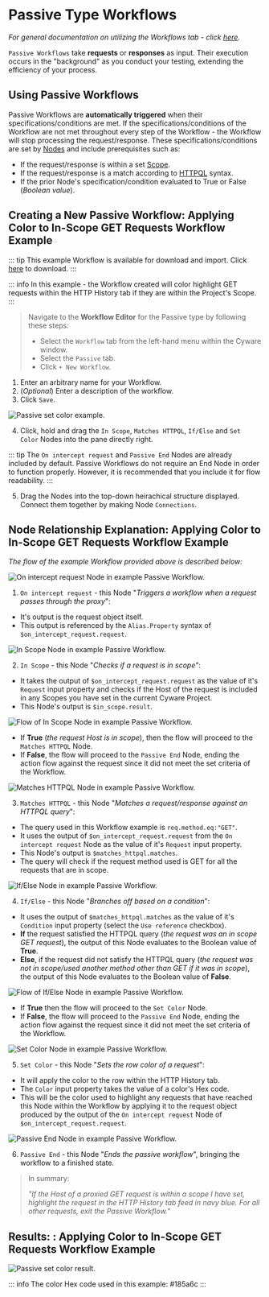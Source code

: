 # Passive Type Workflows

_For general documentation on utilizing the Workflows tab - click [here](../workflows.md)._

`Passive Workflows` take **requests** or **responses** as input. Their execution occurs in the "background" as you conduct your testing, extending the efficiency of your process.

## Using Passive Workflows

Passive Workflows are **automatically triggered** when their specifications/conditions are met. If the specifications/conditions of the Workflow are not met throughout every step of the Workflow - the Workflow will stop processing the request/response. These specifications/conditions are set by [Nodes](/concepts/essentials/nodes.md) and include prerequisites such as:

- If the request/response is within a set [Scope](../../overview/scope.md).
- If the request/response is a match according to [HTTPQL](/concepts/essentials/httpql.md) syntax.
- If the prior Node's specification/condition evaluated to True or False (_Boolean value_).

## Creating a New Passive Workflow: Applying Color to In-Scope GET Requests Workflow Example

::: tip
This example Workflow is available for download and import. Click [here](https://github.com/cyware/documentation/tree/main/diagrams/data/Color_In_Scope_GET_Requests_Example.json) to download.
:::

::: info
In this example - the Workflow created will color highlight GET requests within the HTTP History tab if they are within the Project's Scope.
:::

> Navigate to the **Workflow Editor** for the Passive type by following these steps:
>
> - Select the `Workflow` tab from the left-hand menu within the Cyware window.
> - Select the `Passive` tab.
> - Click `+ New Workflow`.

1. Enter an arbitrary name for your Workflow.
2. (_Optional_) Enter a description of the workflow.
3. Click `Save`.

<img alt="Passive set color example." src="/_images/passive_setcolor_example.png"/>

4. Click, hold and drag the `In Scope`, `Matches HTTPQL`, `If/Else` and `Set Color` Nodes into the pane directly right.

::: tip
The `On intercept request` and `Passive End` Nodes are already included by default. Passive Workflows do not require an End Node in order to function properly. However, it is recommended that you include it for flow readability.
:::

5. Drag the Nodes into the top-down heirachical structure displayed. Connect them together by making Node `Connections`.

## Node Relationship Explanation: Applying Color to In-Scope GET Requests Workflow Example

_The flow of the example Workflow provided above is described below:_

<img alt="On intercept request Node in example Passive Workflow." src="/_images/on_intercept_req_example_wf.png"/>

1. `On intercept request` - this Node "_Triggers a workflow when a request passes through the proxy_":

- It's output is the request object itself.
- This output is referenced by the `Alias.Property` syntax of `$on_intercept_request.request`.

<img alt="In Scope Node in example Passive Workflow." src="/_images/in_scope_example_wf.png"/>

2. `In Scope` - this Node "_Checks if a request is in scope"_:

- It takes the output of `$on_intercept_request.request` as the value of it's `Request` input property and checks if the Host of the request is included in any Scopes you have set in the current Cyware Project.
- This Node's output is `$in_scope.result`.

<img alt="Flow of In Scope Node in example Passive Workflow." src="/_images/in_scope_flow_example_wf.png"/>

- If **True** (_the request Host is in scope_), then the flow will proceed to the `Matches HTTPQL` Node.
- If **False**, the flow will proceed to the `Passive End` Node, ending the action flow against the request since it did not meet the set criteria of the Workflow.

<img alt="Matches HTTPQL Node in example Passive Workflow." src="/_images/matches_httpql_example_wf.png"/>

3. `Matches HTTPQL` - this Node "_Matches a request/response against an HTTPQL query_":

- The query used in this Workflow example is `req.method.eq:"GET"`.
- It uses the output of `$on_intercept_request.request` from the `On intercept request` Node as the value of it's `Request` input property.
- This Node's output is `$matches_httpql.matches`.
- The query will check if the request method used is GET for all the requests that are in scope.

<img alt="If/Else Node in example Passive Workflow." src="/_images/if_else_example_wf.png"/>

4. `If/Else` - this Node "_Branches off based on a condition_":

- It uses the output of `$matches_httpql.matches` as the value of it's `Condition` input property (select the `Use reference` checkbox).
- **If** the request satisfied the HTTPQL query (_the request was an in scope GET request_), the output of this Node evaluates to the Boolean value of **True**.
- **Else**, if the request did not satisfy the HTTPQL query (_the request was not in scope/used another method other than GET if it was in scope_), the output of this Node evaluates to the Boolean value of **False**.

<img alt="Flow of If/Else Node in example Passive Workflow." src="/_images/if_else_flow_example_wf.png"/>

- If **True** then the flow will proceed to the `Set Color` Node.
- If **False**, the flow will proceed to the `Passive End` Node, ending the action flow against the request since it did not meet the set criteria of the Workflow.

<img alt="Set Color Node in example Passive Workflow." src="/_images/set_color_example_wf.png"/>

5. `Set Color` - this Node "_Sets the row color of a request_":

- It will apply the color to the row within the HTTP History tab.
- The `Color` input property takes the value of a color's Hex code.
- This will be the color used to highlight any requests that have reached this Node within the Workflow by applying it to the request object produced by the output of the `On intercept request` Node of `$on_intercept_request.request`.

<img alt="Passive End Node in example Passive Workflow." src="/_images/passive_end_example_wf.png"/>

6. `Passive End` - this Node "_Ends the passive workflow_", bringing the workflow to a finished state.

> In summary:
>
> _"If the Host of a proxied GET request is within a scope I have set, highlight the request in the HTTP History tab feed in navy blue. For all other requests, exit the Passive Workflow."_

## Results: : Applying Color to In-Scope GET Requests Workflow Example

<img alt="Passive set color result." src="/_images/passive_setcolor_result.png"/>

::: info
The color Hex code used in this example: #185a6c
:::
